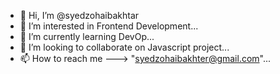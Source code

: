 - 👋 Hi, I’m @syedzohaibakhtar
- 👀 I’m interested in Frontend Development...
- 🌱 I’m currently learning DevOp...
- 💞️ I’m looking to collaborate on Javascript project...
- 📫 How to reach me ---> "syedzohaibakhter@gmail.com"...


